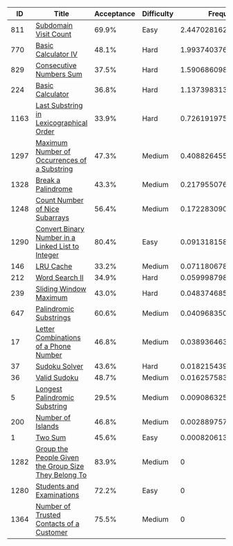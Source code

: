 |ID|Title|Acceptance|Difficulty|Frequency|
|----|-----|----|---|---|
|811|[Subdomain Visit Count]( https://leetcode.com/problems/subdomain-visit-count)|69.9%|Easy|2.447028162023433|
|770|[Basic Calculator IV]( https://leetcode.com/problems/basic-calculator-iv)|48.1%|Hard|1.9937403768488644|
|829|[Consecutive Numbers Sum]( https://leetcode.com/problems/consecutive-numbers-sum)|37.5%|Hard|1.5906860988778346|
|224|[Basic Calculator]( https://leetcode.com/problems/basic-calculator)|36.8%|Hard|1.1373983137032662|
|1163|[Last Substring in Lexicographical Order]( https://leetcode.com/problems/last-substring-in-lexicographical-order)|33.9%|Hard|0.7261919753374027|
|1297|[Maximum Number of Occurrences of a Substring]( https://leetcode.com/problems/maximum-number-of-occurrences-of-a-substring)|47.3%|Medium|0.40882645581086924|
|1328|[Break a Palindrome]( https://leetcode.com/problems/break-a-palindrome)|43.3%|Medium|0.21795507637539235|
|1248|[Count Number of Nice Subarrays]( https://leetcode.com/problems/count-number-of-nice-subarrays)|56.4%|Medium|0.17228309044709728|
|1290|[Convert Binary Number in a Linked List to Integer]( https://leetcode.com/problems/convert-binary-number-in-a-linked-list-to-integer)|80.4%|Easy|0.0913181585347874|
|146|[LRU Cache]( https://leetcode.com/problems/lru-cache)|33.2%|Medium|0.07118067822062889|
|212|[Word Search II]( https://leetcode.com/problems/word-search-ii)|34.9%|Hard|0.05999879858378973|
|239|[Sliding Window Maximum]( https://leetcode.com/problems/sliding-window-maximum)|43.0%|Hard|0.0483746857022364|
|647|[Palindromic Substrings]( https://leetcode.com/problems/palindromic-substrings)|60.6%|Medium|0.040968350772541844|
|17|[Letter Combinations of a Phone Number]( https://leetcode.com/problems/letter-combinations-of-a-phone-number)|46.8%|Medium|0.03893646375009422|
|37|[Sudoku Solver]( https://leetcode.com/problems/sudoku-solver)|43.6%|Hard|0.01821543989134118|
|36|[Valid Sudoku]( https://leetcode.com/problems/valid-sudoku)|48.7%|Medium|0.01625758350956095|
|5|[Longest Palindromic Substring]( https://leetcode.com/problems/longest-palindromic-substring)|29.5%|Medium|0.009086325220960808|
|200|[Number of Islands]( https://leetcode.com/problems/number-of-islands)|46.8%|Medium|0.0028897578265903614|
|1|[Two Sum]( https://leetcode.com/problems/two-sum)|45.6%|Easy|0.0008206138651873125|
|1282|[Group the People Given the Group Size They Belong To]( https://leetcode.com/problems/group-the-people-given-the-group-size-they-belong-to)|83.9%|Medium|0|
|1280|[Students and Examinations]( https://leetcode.com/problems/students-and-examinations)|72.2%|Easy|0|
|1364|[Number of Trusted Contacts of a Customer]( https://leetcode.com/problems/number-of-trusted-contacts-of-a-customer)|75.5%|Medium|0|
